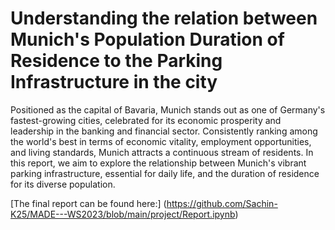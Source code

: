 # Understanding the relation between Munich's Population Duration of Residence to the Parking Infrastructure in the city

Positioned as the capital of Bavaria, Munich stands out as one of Germany's fastest-growing cities, celebrated for its economic prosperity and leadership in the banking and financial sector. Consistently ranking among the world's best in terms of economic vitality, employment opportunities, and living standards, Munich attracts a continuous stream of residents. In this report, we aim to explore the relationship between Munich's vibrant parking infrastructure, essential for daily life, and the duration of residence for its diverse population.

[The final report can be found here:] (https://github.com/Sachin-K25/MADE---WS2023/blob/main/project/Report.ipynb)

